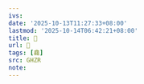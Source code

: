```yaml
---
ivs:
date: '2025-10-13T11:27:33+08:00'
lastmod: '2025-10-14T06:42:21+08:00'
title: 󰘖
url: 󰘖
tags: [龕]
src: GHZR
note:
---
```

